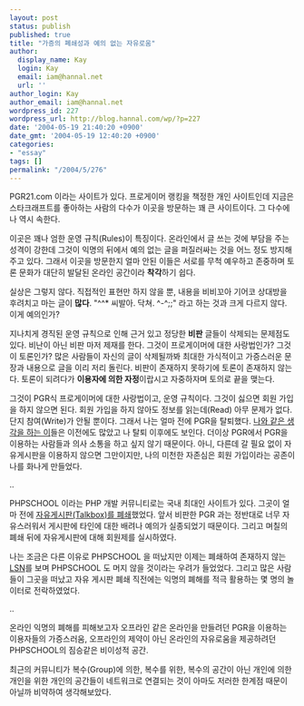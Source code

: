 ```yaml
---
layout: post
status: publish
published: true
title: "가증의 폐쇄성과 예의 없는 자유로움"
author:
  display_name: Kay
  login: Kay
  email: iam@hannal.net
  url: ''
author_login: Kay
author_email: iam@hannal.net
wordpress_id: 227
wordpress_url: http://blog.hannal.com/wp/?p=227
date: '2004-05-19 21:40:20 +0900'
date_gmt: '2004-05-19 12:40:20 +0900'
categories:
- "essay"
tags: []
permalink: "/2004/5/276"
---
```

<p>PGR21.com 이라는 사이트가 있다. 프로게이머 랭킹을 책정한 개인 사이트인데 지금은 스타크래프트를 좋아하는 사람의 다수가 이곳을 방문하는 꽤 큰 사이트이다. 그 다수에 나 역시 속한다.</p>
<p>이곳은 꽤나 엄한 운영 규칙(Rules)이 특징이다. 온라인에서 글 쓰는 것에 부담을 주는 성격이 강한데 그것이 익명의 뒤에서 예의 없는 글을 퍼질러싸는 것을 어느 정도 방지해주고 있다. 그래서 이곳을 방문한지 얼마 안된 이들은 서로를 무척 예우하고 존중하며 토론 문화가 대단히 발달된 온라인 공간이라 <b>착각</b>하기 쉽다.</p>
<p>실상은 그렇지 않다. 직접적인 표현만 하지 않을 뿐, 내용을 비비꼬아 기어코 상대방을 후려치고 마는 글이 <b>많다</b>. "^^* 씨발아. 닥쳐. ^-^;;" 라고 하는 것과 크게 다르지 않다. 이게 예의인가?</p>
<p>지나치게 경직된 운영 규칙으로 인해 근거 있고 정당한 <b>비판</b> 글들이 삭제되는 문제점도 있다. 비난이 아닌 비판 마저 제재를 한다. 그것이 프로게이머에 대한 사랑법인가? 그것이 토론인가? 많은 사람들이 자신의 글이 삭제될까봐 최대한 가식적이고 가증스러운 문장과 내용으로 글을 이리 저리 돌린다. 비판이 존재하지 못하기에 토론이 존재하지 않는다. 토론이 되려다가 <b>이용자에 의한 자정</b>이랍시고 자중하자며 토의로 끝을 맺는다.</p>
<p>그것이 PGR식 프로게이머에 대한 사랑법이고, 운영 규칙이다. 그것이 싫으면 회원 가입을 하지 않으면 된다. 회원 가입을 하지 않아도 정보를 읽는데(Read) 아무 문제가 없다. 단지 참여(Write)가 안될 뿐이다. 그래서 나는 얼마 전에 PGR을 탈퇴했다. <a href="http://www.pgr21.com/zboard4/zboard.php?id=free2&page=3&sn1=&divpage=1&sn=off&ss=on&sc=on&select_arrange=headnum&desc=asc&no=4575" target="_blank">나와 같은 생각을 하는 이</a>들은 이전에도 많았고 나 탈퇴 이후에도 보인다. 더이상 PGR에서 PGR을 이용하는 사람들과 의사 소통을 하고 싶지 않기 때문이다. 아니, 다른데 갈 필요 없이 자유게시판을 이용하지 않으면 그만이지만, 나의 미천한 자존심은 회원 가입이라는 공존이 나를 화나게 만들었다.</p>
<p>..</p>
<p>PHPSCHOOL 이라는 PHP 개발 커뮤니티로는 국내 최대인 사이트가 있다. 그곳이 얼마 전에 <a href="http://phpschool.com/bbs2/inc_view.html?id=101996&code=talkbox2&start=0&mode=&field=&search_name=&operator=&period=&category_id=&s_que=" target="_blank">자유게시판(Talkbox)를 폐쇄</a>했었다. 앞서 비판한 PGR 과는 정반대로 너무 자유스러워서 게시판에 타인에 대한 배려나 예의가 실종되었기 때문이다. 그리고 며칠의 폐쇄 뒤에 자유게시판에 대해 회원제를 실시하였다.</p>
<p>나는 조금은 다른 이유로 PHPSCHOOL 을 떠났지만 이제는 폐쇄하여 존재하지 않는 <a href="http://linux.sarang.net" target="_blank">LSN</a>를 보며 PHPSCHOOL 도 머지 않을 것이라는 우려가 들었었다. 그리고 많은 사람들이 그곳을 떠났고 자유 게시판 폐쇄 직전에는 익명의 폐해를 적극 활용하는 몇 명의 놀이터로 전락하였었다.</p>
<p>..</p>
<p>온라인 익명의 폐해를 피해보고자 오프라인 같은 온라인을 만들려던 PGR을 이용하는 이용자들의 가증스러움, 오프라인의 제약이 아닌 온라인의 자유로움을 제공하려던 PHPSCHOOL의 짐승같은 비이성적 공간.</p>
<p>최근의 커뮤니티가 복수(Group)에 의한, 복수를 위한, 복수의 공간이 아닌 개인에 의한 개인을 위한 개인의 공간들이 네트워크로 연결되는 것이 아마도 저러한 한계점 때문이 아닐까 비약하여 생각해보았다.</p>
